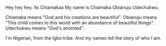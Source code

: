 Hey hey hey. Its Chiamakaa
My name is Chiamaka Obianuju Udechukwu.

Chiamaka means "God and his creations are beautiful".
Obianuju means "This child comes to this world with an abundance of beautiful things".
Udechukwu means "God's anointed".

I'm Nigerian, from the Igbo tribe. And my names tell the story of who I am.
